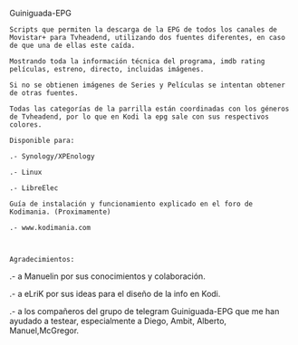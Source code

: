 ﻿ Guiniguada-EPG

	Scripts que permiten la descarga de la EPG de todos los canales de Movistar+ para Tvheadend, utilizando dos fuentes diferentes, en caso de que una de ellas este caída. 

	Mostrando toda la información técnica del programa, imdb rating películas, estreno, directo, incluidas imágenes.

	Si no se obtienen imágenes de Series y Películas se intentan obtener de otras fuentes.

	Todas las categorías de la parrilla están coordinadas con los géneros de Tvheadend, por lo que en Kodi la epg sale con sus respectivos colores.

	Disponible para:

	.- Synology/XPEnology

	.- Linux

	.- LibreElec

	Guía de instalación y funcionamiento explicado en el foro de Kodimania.	(Proximamente)

	.- www.kodimania.com



	Agradecimientos:

 .- a Manuelin por sus conocimientos y colaboración.

.-  a eLriK por sus ideas para el diseño de la info en Kodi.

.-  a los compañeros del grupo de telegram Guiniguada-EPG que me han ayudado a       testear, especialmente a Diego, Ambit, Alberto, Manuel,McGregor.

